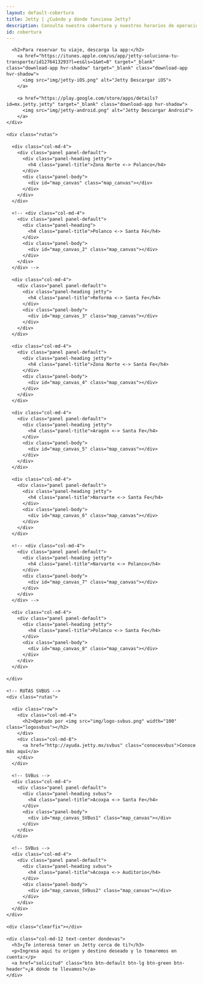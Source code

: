 ```yaml
---
layout: default-cobertura
title: Jetty | ¿Cuándo y dónde funciona Jetty?
description: Consulta nuestra cobertura y nuestros horarios de operaciones en la Zona Metropolitana del Valle de México.
id: cobertura
---
```


<div class="container cobertura">
  <div class="row">
    <div class="col-md-8 col-md-offset-2 text-center">

      <h2>Para reservar tu viaje, descarga la app:</h2>
        <a href="https://itunes.apple.com/us/app/jetty-soluciona-tu-transporte/id1276413293?l=es&ls=1&mt=8" target="_blank" class="download-app hvr-shadow" target="_blank" class="download-app hvr-shadow">
          <img src="img/jetty-iOS.png" alt="Jetty Descargar iOS">
        </a>

        <a href="https://play.google.com/store/apps/details?id=mx.jetty.jetty" target="_blank" class="download-app hvr-shadow">
          <img src="img/jetty-android.png" alt="Jetty Descargar Android">
        </a>
    </div>

    <div class="rutas">

      <div class="col-md-4">
        <div class="panel panel-default">
          <div class="panel-heading jetty">
            <h4 class="panel-title">Zona Norte <-> Polanco</h4>
          </div>
          <div class="panel-body">
            <div id="map_canvas" class="map_canvas"></div>
          </div>
        </div>
      </div>

      <!-- <div class="col-md-4">
        <div class="panel panel-default">
          <div class="panel-heading">
            <h4 class="panel-title">Polanco <-> Santa Fé</h4>
          </div>
          <div class="panel-body">
            <div id="map_canvas_2" class="map_canvas"></div>
          </div>
        </div>
      </div> -->

      <div class="col-md-4">
        <div class="panel panel-default">
          <div class="panel-heading jetty">
            <h4 class="panel-title">Reforma <-> Santa Fe</h4>
          </div>
          <div class="panel-body">
            <div id="map_canvas_3" class="map_canvas"></div>
          </div>
        </div>
      </div>

      <div class="col-md-4">
        <div class="panel panel-default">
          <div class="panel-heading jetty">
            <h4 class="panel-title">Zona Norte <-> Santa Fe</h4>
          </div>
          <div class="panel-body">
            <div id="map_canvas_4" class="map_canvas"></div>
          </div>
        </div>
      </div>

      <div class="col-md-4">
        <div class="panel panel-default">
          <div class="panel-heading jetty">
            <h4 class="panel-title">Aragón <-> Santa Fe</h4>
          </div>
          <div class="panel-body">
            <div id="map_canvas_5" class="map_canvas"></div>
          </div>
        </div>
      </div>

      <div class="col-md-4">
        <div class="panel panel-default">
          <div class="panel-heading jetty">
            <h4 class="panel-title">Narvarte <-> Santa Fe</h4>
          </div>
          <div class="panel-body">
            <div id="map_canvas_6" class="map_canvas"></div>
          </div>
        </div>
      </div>

      <!-- <div class="col-md-4">
        <div class="panel panel-default">
          <div class="panel-heading jetty">
            <h4 class="panel-title">Narvarte <-> Polanco</h4>
          </div>
          <div class="panel-body">
            <div id="map_canvas_7" class="map_canvas"></div>
          </div>
        </div>
      </div> -->

      <div class="col-md-4">
        <div class="panel panel-default">
          <div class="panel-heading jetty">
            <h4 class="panel-title">Polanco <-> Santa Fe</h4>
          </div>
          <div class="panel-body">
            <div id="map_canvas_8" class="map_canvas"></div>
          </div>
        </div>
      </div>

    </div>

    <!-- RUTAS SVBUS -->
    <div class="rutas">

      <div class="row">
        <div class="col-md-4">
          <h2>Operado por <img src="img/logo-svbus.png" width="100" class="logosvbus"></h2>
        </div>
        <div class="col-md-8">
          <a href="http://ayuda.jetty.mx/svbus" class="conocesvbus">Conoce más aquí</a>
        </div>
      </div>

      <!-- SVBus -->
      <div class="col-md-4">
        <div class="panel panel-default">
          <div class="panel-heading svbus">
            <h4 class="panel-title">Acoxpa <-> Santa Fe</h4>
          </div>
          <div class="panel-body">
            <div id="map_canvas_SVBus1" class="map_canvas"></div>
          </div>
        </div>
      </div>

      <!-- SVBus -->
      <div class="col-md-4">
        <div class="panel panel-default">
          <div class="panel-heading svbus">
            <h4 class="panel-title">Acoxpa <-> Auditorio</h4>
          </div>
          <div class="panel-body">
            <div id="map_canvas_SVBus2" class="map_canvas"></div>
          </div>
        </div>
      </div>
    </div>

    <div class="clearfix"></div>

    <div class="col-md-12 text-center dondevas">
      <h3>¿Te interesa tener un Jetty cerca de ti?</h3>
      <p>Ingresa aquí tu origen y destino deseado y lo tomaremos en cuenta:</p>
      <a href="solicitud" class="btn btn-default btn-lg btn-green btn-header">¿A dónde te llevamos?</a>
    </div>

  </div>
</div>

